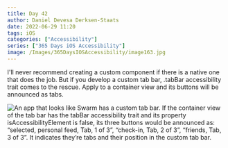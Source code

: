 ```yaml
---
title: Day 42
author: Daniel Devesa Derksen-Staats
date: 2022-06-29 11:20
tags: iOS
categories: ["Accessibility"]
series: ["365 Days iOS Accessibility"]
image: /Images/365DaysIOSAccessibility/image163.jpg
---
```


I'll never recommend creating a custom component if there is a native one that does the job. But if you develop a custom tab bar, .tabBar accessibility trait comes to the rescue. Apply to a container view and its buttons will be announced as tabs.

![An app that looks like Swarm has a custom tab bar. If the container view of the tab bar has the tabBar accessibility trait and its property isAccessibilityElement is false, its three buttons would be announced as: “selected, personal feed, Tab, 1 of 3”, “check-in, Tab, 2 of 3”, “friends, Tab, 3 of 3”. It indicates they’re tabs and their position in the custom tab bar.](/Images/365DaysIOSAccessibility/image163.jpg)
